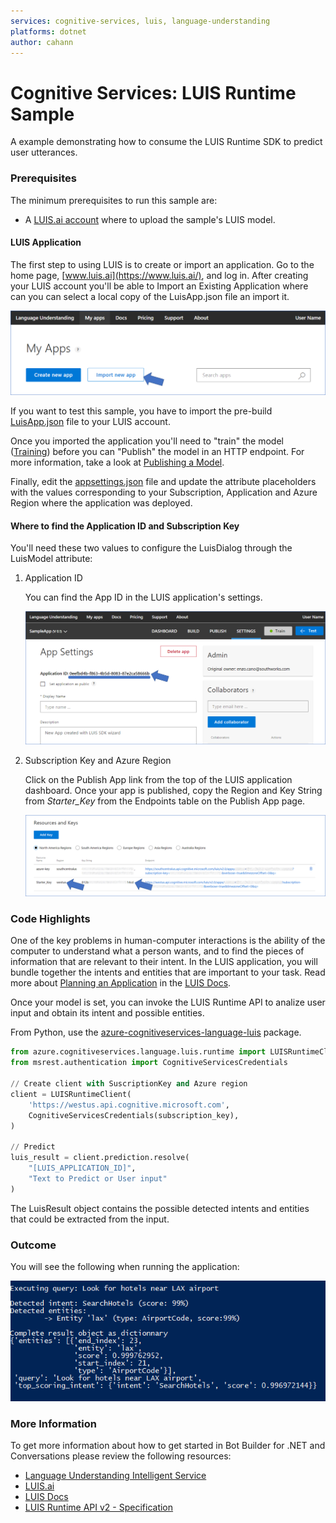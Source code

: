 ```yaml
---
services: cognitive-services, luis, language-understanding
platforms: dotnet
author: cahann
---
```


# Cognitive Services: LUIS Runtime Sample

A example demonstrating how to consume the LUIS Runtime SDK to predict user utterances.

### Prerequisites

The minimum prerequisites to run this sample are:
* A [LUIS.ai account](https://www.luis.ai/) where to upload the sample's LUIS model.

#### LUIS Application

The first step to using LUIS is to create or import an application. Go to the home page, [www.luis.ai](https://www.luis.ai/), and log in. After creating your LUIS account you'll be able to Import an Existing Application where can you can select a local copy of the LuisApp.json file an import it.

![Import an Existing Application](images/prereqs-import.png)

If you want to test this sample, you have to import the pre-build [LuisApp.json](LuisApp.json) file to your LUIS account.

Once you imported the application you'll need to "train" the model ([Training](https://docs.microsoft.com/en-us/azure/cognitive-services/luis/train-test)) before you can "Publish" the model in an HTTP endpoint. For more information, take a look at [Publishing a Model](https://docs.microsoft.com/en-us/azure/cognitive-services/luis/publishapp).

Finally, edit the [appsettings.json](Microsoft.Azure.CognitiveServices.LUIS.Sample/appsettings.json) file and update the attribute placeholders with the values corresponding to your Subscription, Application and Azure Region where the application was deployed.

#### Where to find the Application ID and Subscription Key

You'll need these two values to configure the LuisDialog through the LuisModel attribute:

1. Application ID

    You can find the App ID in the LUIS application's settings.

    ![App Settings](images/prereqs-appid.png)

2. Subscription Key and Azure Region

    Click on the Publish App link from the top of the LUIS application dashboard. Once your app is published, copy the Region and Key String from *Starter_Key* from the Endpoints table on the Publish App page.

    ![Programmatic API Key](images/prereqs-apikey.png)


### Code Highlights

One of the key problems in human-computer interactions is the ability of the computer to understand what a person wants, and to find the pieces of information that are relevant to their intent. In the LUIS application, you will bundle together the intents and entities that are important to your task. Read more about [Planning an Application](https://docs.microsoft.com/en-us/azure/cognitive-services/luis/plan-your-app) in the [LUIS Docs](https://docs.microsoft.com/en-us/azure/cognitive-services/luis/).

Once your model is set, you can invoke the LUIS Runtime API to analize user input and obtain its intent and possible entities.

From Python, use the [azure-cognitiveservices-language-luis](http://pypi.python.org/pypi/azure-cognitiveservices-language-luis) package.

````python
from azure.cognitiveservices.language.luis.runtime import LUISRuntimeClient
from msrest.authentication import CognitiveServicesCredentials

// Create client with SuscriptionKey and Azure region
client = LUISRuntimeClient(
    'https://westus.api.cognitive.microsoft.com',
    CognitiveServicesCredentials(subscription_key),
)

// Predict
luis_result = client.prediction.resolve(
    "[LUIS_APPLICATION_ID]",
    "Text to Predict or User input"
)
````

The LuisResult object contains the possible detected intents and entities that could be extracted from the input.

### Outcome

You will see the following when running the application:

![Sample Outcome](images/outcome.png)

### More Information

To get more information about how to get started in Bot Builder for .NET and Conversations please review the following resources:
* [Language Understanding Intelligent Service](https://azure.microsoft.com/en-us/services/cognitive-services/language-understanding-intelligent-service/)
* [LUIS.ai](https://www.luis.ai)
* [LUIS Docs](https://docs.microsoft.com/en-us/azure/cognitive-services/luis/home)
* [LUIS Runtime API v2 - Specification](https://github.com/Azure/azure-rest-api-specs/tree/current/specification/cognitiveservices/data-plane/LUIS/Runtime)
